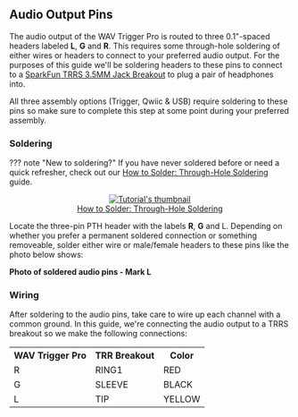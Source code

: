 



## Audio Output Pins

The audio output of the WAV Trigger Pro is routed to three 0.1"-spaced headers labeled <b>L</b>, <b>G</b> and <b>R</b>. This requires some through-hole soldering of either wires or headers to connect to your preferred audio output. For the purposes of this guide we'll be soldering headers to these pins to connect to a [SparkFun TRRS 3.5MM Jack Breakout](https://www.sparkfun.com/products/11570) to plug a pair of headphones into.

All three assembly options (Trigger, Qwiic & USB) require soldering to these pins so make sure to complete this step at some point during your preferred assembly.

### Soldering

??? note "New to soldering?"
	If you have never soldered before or need a quick refresher, check out our [How to Solder: Through-Hole Soldering](https://learn.sparkfun.com/tutorials/how-to-solder-through-hole-soldering) guide.
	<p align="center">
		<a href="https://learn.sparkfun.com/tutorials/5">
		<img src="https://cdn.sparkfun.com/c/264-148/assets/e/3/9/9/4/51d9fbe1ce395f7a2a000000.jpg" alt="Tutorial's thumbnail"><br>
        How to Solder: Through-Hole Soldering</a>
	</p>

Locate the three-pin PTH header with the labels <b>R</b>, <b>G</b> and </b>L</b>. Depending on whether you prefer a permanent soldered connection or something removeable, solder either wire or male/female headers to these pins like the photo below shows:

**Photo of soldered audio pins - Mark L**

### Wiring

After soldering to the audio pins, take care to wire up each channel with a common ground. In this guide, we're connecting the audio output to a TRRS breakout so we make the following connections:

<table>
    <tr>
        <th>WAV Trigger Pro</th>
        <th>TRR Breakout</th>
        <th>Color</th>
    </tr>
    <tr>
        <td>R</td>
        <td>RING1</td>
        <td>RED</td>
    </tr>
    <tr>
        <td>G</td>
        <td>SLEEVE</td>
        <td>BLACK</td>
    </tr>
    <tr>
        <td>L</td>
        <td>TIP</td>
        <td>YELLOW</td>
    </tr>
</table>

